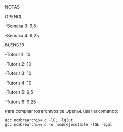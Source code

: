NOTAS

OPENGL

-Semana 3: 9,5

-Semana 4: 9,25

BLENDER

-Tutorial1: 10

-Tutorial2: 10

-Tutorial3: 10

-Tutorial4: 10

-Tutorial5: 9,5

-Tutorial6: 9,25

Para compilar los archivos de OpenGL usar el comando:

    gcc nombrearchivo.c -lGL -lglut
    gcc nombrearchivo.c -o nombrejecutable -lGL -lgul


 
